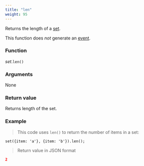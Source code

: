 ```yaml
---
title: "len"
weight: 95
---
```


Returns the length of a [set](..).

This function does *not* generate an [event](../../../overview/events).

### Function

*set*.`len()`

### Arguments

None

### Return value

Returns length of the set.

### Example

> This code uses `len()` to return the number of items in a set:

```thingsdb,json_response
set({item: 'a'}, {item: 'b'}).len();
```

> Return value in JSON format

```json
2
```
